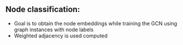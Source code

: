 ## Node classification:
- Goal is to obtain the node embeddings while training the GCN using graph instances with node labels 
- Weighted adjacency is used computed 


